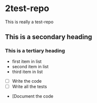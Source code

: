 # 2test-repo
This is really a test-repo

## This is a secondary heading
### This is a tertiary heading

* first item in list
* second item in list
* third item in list

- [ ] Write the code
- [ ] Write all the tests
- [Document the code
